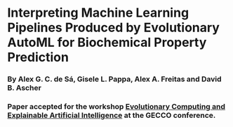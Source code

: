 # Interpreting Machine Learning Pipelines Produced by Evolutionary AutoML for Biochemical Property Prediction
### By Alex G. C. de Sá, Gisele L. Pappa, Alex A. Freitas and David B. Ascher
### Paper accepted for the workshop [Evolutionary Computing and Explainable Artificial Intelligence](https://ecxai.github.io/ecxai/workshop-2025) at the GECCO conference.
